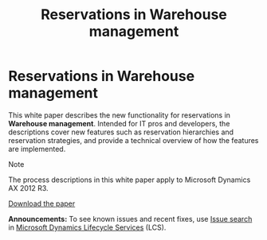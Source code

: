 ﻿---
title: Reservations in Warehouse management
TOCTitle: Reservations in Warehouse management
ms:assetid: dd6d0bff-cbb3-4308-b555-76e241feac86
ms:mtpsurl: https://technet.microsoft.com/en-us/library/Dn832047(v=AX.60)
ms:contentKeyID: 63146302
ms.date: 10/03/2014
mtps_version: v=AX.60
---

# Reservations in Warehouse management 


This white paper describes the new functionality for reservations in **Warehouse management**. Intended for IT pros and developers, the descriptions cover new features such as reservation hierarchies and reservation strategies, and provide a technical overview of how the features are implemented.


> [!NOTE]
> <P>The process descriptions in this white paper apply to Microsoft Dynamics AX 2012 R3.</P>



[Download the paper](http://go.microsoft.com/fwlink/?linkid=399343)

  
**Announcements:** To see known issues and recent fixes, use [Issue search](http://go.microsoft.com/fwlink/?linkid=389258) in [Microsoft Dynamics Lifecycle Services](http://go.microsoft.com/fwlink/?linkid=306505) (LCS).


